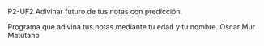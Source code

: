 P2-UF2 Adivinar futuro de tus notas con predicción.

Programa que adivina tus notas mediante tu edad y tu nombre.
Oscar Mur Matutano
